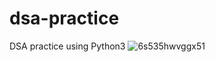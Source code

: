 # dsa-practice
DSA practice using Python3
![6s535hwvggx51](https://github.com/jenndryden/dsa-practice/assets/35787431/e6181d31-f5cb-46ae-b1ca-c2ab07d6d477)
